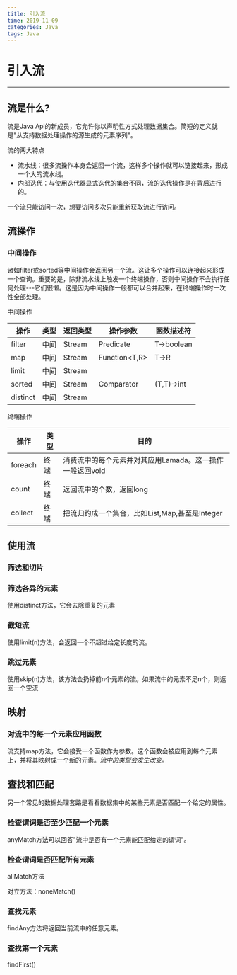 ```yaml
---
title: 引入流
time: 2019-11-09
categories: Java
tags: Java
---
```


# 引入流
---

## 流是什么?
流是Java Api的新成员，它允许你以声明性方式处理数据集合。简短的定义就是"从支持数据处理操作的源生成的元素序列"。

流的两大特点
* 流水线：很多流操作本身会返回一个流，这样多个操作就可以链接起来，形成一个大的流水线。
* 内部迭代：与使用迭代器显式迭代的集合不同，流的迭代操作是在背后进行的。

一个流只能访问一次，想要访问多次只能重新获取流进行访问。

## 流操作

### 中间操作
诸如filter或sorted等中间操作会返回另一个流。这让多个操作可以连接起来形成一个查询。重要的是，除非流水线上触发一个终端操作，否则中间操作不会执行任何处理---它们很懒。这是因为中间操作一般都可以合并起来，在终端操作时一次性全部处理。

中间操作

操作|类型|返回类型|操作参数|函数描述符
----|----|-------|-------|-------
filter|中间|Stream<T>|Predicate<T>|T->boolean
map|中间|Stream<T>|Function<T,R>|T->R
limit|中间|Stream<T>|      |      
sorted|中间|Stream<T>|Comparator<T>|(T,T)->int
distinct|中间|Stream<T>|        |

终端操作

操作|类型|目的
----|----|-------
foreach|终端|消费流中的每个元素并对其应用Lamada。这一操作一般返回void
count|终端|返回流中的个数，返回long
collect|终端|把流归约成一个集合，比如List,Map,甚至是Integer

## 使用流

### 筛选和切片

### 筛选各异的元素
使用distinct方法，它会去除重复的元素

### 截短流
使用limit(n)方法，会返回一个不超过给定长度的流。

### 跳过元素
使用skip(n)方法，该方法会扔掉前n个元素的流。如果流中的元素不足n个，则返回一个空流

## 映射

### 对流中的每一个元素应用函数
流支持map方法，它会接受一个函数作为参数。这个函数会被应用到每个元素上，并将其映射成一个新的元素。*流中的类型会发生改变*。

## 查找和匹配

另一个常见的数据处理套路是看看数据集中的某些元素是否匹配一个给定的属性。

### 检查谓词是否至少匹配一个元素
anyMatch方法可以回答"流中是否有一个元素能匹配给定的谓词"。

### 检查谓词是否匹配所有元素
allMatch方法

对立方法：noneMatch()

### 查找元素
findAny方法将返回当前流中的任意元素。

### 查找第一个元素
findFirst()

